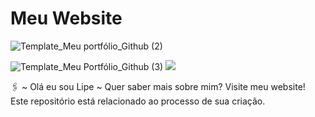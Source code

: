 # Meu Website

![Template_Meu portfólio_Github (2)](https://user-images.githubusercontent.com/91474990/153669399-9f206625-15cb-49bb-a7db-6ec3bf008207.png)

![Template_Meu Portfólio_Github (3)](https://user-images.githubusercontent.com/91474990/153670114-30f1fc15-96cf-4f74-b8c8-b5074002d9d4.png)
<img src="https://img.shields.io/static/v1?label=Status&message=Completo&color=9A00FE&style=for-the-badge&logo=ghost"/>

🖇 ~ Olá eu sou Lipe ~  Quer saber mais sobre mim? Visite meu website! Este repositório está relacionado ao processo de sua criação.
